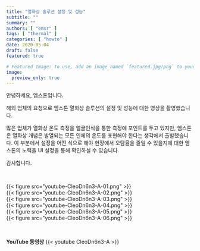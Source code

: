 ```yaml
---
title: "열화상 솔루션 설정 및 성능"
subtitle: ""
summary: ""
authors: [ "emsr" ]
tags: [ "thermal" ]
categories: [ "howto" ]
date: 2020-05-04
draft: false
featured: true

# Featured Image: To use, add an image named `featured.jpg/png` to your page's folder.
image:
  preview_only: true
---
```


안녕하세요, 엠스톤입니다.

해외 업체의 요청으로 엠스톤 열화상 솔루션의 설정 및 성능에 대한 영상을 촬영했습니다.

많은 업체가 열화상 온도 측정을 얼굴인식을 통한 측정에 포인트를 두고 있지만,
엠스톤은 열화상 개념은 발열되는 모든 인체의 온도를 표현해야 한다는 생각에서 출발했습니다. 
이 부분에서 설정을 어떤 식으로 해야 현장에서 오탐율을 줄일 수 있을지에 대한 엠스톤의 노력을
UI 설정을 통해 확인하실 수 있습니다.

감사합니다.

&nbsp;

<div class="container"><div class="row no-gutters">
<div class="col-sm-6">{{< figure src="youtube-CleoDn6n3-A-01.png" >}}</div>
<div class="col-sm-6">{{< figure src="youtube-CleoDn6n3-A-02.png" >}}</div>
<div class="col-sm-6">{{< figure src="youtube-CleoDn6n3-A-03.png" >}}</div>
<div class="col-sm-6">{{< figure src="youtube-CleoDn6n3-A-04.png" >}}</div>
<div class="col-sm-6">{{< figure src="youtube-CleoDn6n3-A-05.png" >}}</div>
<div class="col-sm-6">{{< figure src="youtube-CleoDn6n3-A-06.png" >}}</div>
</div></div>

&nbsp;

**YouTube 동영상**
{{< youtube CleoDn6n3-A >}}
